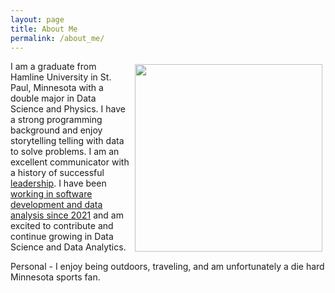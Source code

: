 ```yaml
---
layout: page
title: About Me
permalink: /about_me/
---
```


<img src="/Electron-Microscope-169.png" width="300" align="right" style="padding:5px"/>

I am a graduate from Hamline University in St. Paul, Minnesota with a double major in Data Science and Physics. I have a strong programming background and enjoy storytelling telling with data to solve problems. I am an excellent communicator with a history of successful [leadership](https://zgriebel.github.io/zach-griebel-portfolio/Honors-and-Awards/). I have been [working in software development and data analysis since 2021](https://zgriebel.github.io/zach-griebel-portfolio/Experience/) and am excited to contribute and continue growing in Data Science and Data Analytics. 

Personal - I enjoy being outdoors, traveling, and am unfortunately a die hard Minnesota sports fan.
